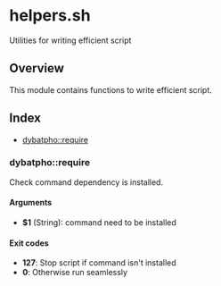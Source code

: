 # helpers.sh

Utilities for writing efficient script

## Overview

This module contains functions to write efficient script.

## Index

* [dybatpho::require](#dybatphorequire)

### dybatpho::require

Check command dependency is installed.

#### Arguments

* **$1** (String): command need to be installed

#### Exit codes

* **127**: Stop script if command isn't installed
* **0**: Otherwise run seamlessly

